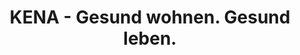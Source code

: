---
title: "KENA - Gesund wohnen. Gesund leben."
url: /weissenburg-in-bayern/kena-gesund-wohnen-gesund-leben/
shop: Supermarkt
---